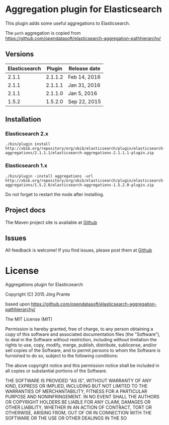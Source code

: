 #  Aggregation plugin for Elasticsearch 

This plugin adds some useful aggregations to Elasticsearch.

The `path` aggregation is copied from https://github.com/opendatasoft/elasticsearch-aggregation-pathhierarchy/

## Versions

| Elasticsearch  | Plugin      | Release date |
| -------------- | ----------- | -------------|
| 2.1.1          | 2.1.1.2     | Feb 14, 2016 |
| 2.1.1          | 2.1.1.1     | Jan 31, 2016 |
| 2.1.1          | 2.1.1.0     | Jan  5, 2016 |
| 1.5.2          | 1.5.2.0     | Sep 22, 2015 |

## Installation

### Elasticsearch 2.x

    ./bin/plugin install http://xbib.org/repository/org/xbib/elasticsearch/plugin/elasticsearch-aggregations/2.1.1.1/elasticsearch-aggregations-2.1.1.1-plugin.zip

### Elasticsearch 1.x

    ./bin/plugin -install aggregations -url http://xbib.org/repository/org/xbib/elasticsearch/plugin/elasticsearch-aggregations/1.5.2.0/elasticsearch-aggregations-1.5.2.0-plugin.zip

Do not forget to restart the node after installing.

## Project docs

The Maven project site is available at [Github](http://jprante.github.io/elasticsearch-aggregations)

## Issues

All feedback is welcome! If you find issues, please post them at [Github](https://github.com/jprante/elasticsearch-aggregations/issues)

# License

Aggregations plugin for Elasticsearch

Copyright (C) 2015 Jörg Prante

based upon https://github.com/opendatasoft/elasticsearch-aggregation-pathhierarchy/

The MIT License (MIT)

Permission is hereby granted, free of charge, to any person obtaining a copy
of this software and associated documentation files (the "Software"), to deal
in the Software without restriction, including without limitation the rights
to use, copy, modify, merge, publish, distribute, sublicense, and/or sell
copies of the Software, and to permit persons to whom the Software is
furnished to do so, subject to the following conditions:

The above copyright notice and this permission notice shall be included in
all copies or substantial portions of the Software.

THE SOFTWARE IS PROVIDED "AS IS", WITHOUT WARRANTY OF ANY KIND, EXPRESS OR
IMPLIED, INCLUDING BUT NOT LIMITED TO THE WARRANTIES OF MERCHANTABILITY,
FITNESS FOR A PARTICULAR PURPOSE AND NONINFRINGEMENT. IN NO EVENT SHALL THE
AUTHORS OR COPYRIGHT HOLDERS BE LIABLE FOR ANY CLAIM, DAMAGES OR OTHER
LIABILITY, WHETHER IN AN ACTION OF CONTRACT, TORT OR OTHERWISE, ARISING FROM,
OUT OF OR IN CONNECTION WITH THE SOFTWARE OR THE USE OR OTHER DEALINGS IN
THE SO
